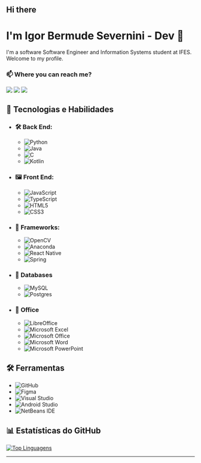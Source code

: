 ## Hi there
# I'm Igor Bermude Severnini - Dev 🤝

I'm a software Software Engineer and Information Systems student at IFES. Welcome to my profile.

### 📫 Where you can reach me?
<div>
    <a href="https://instagram.com/igor_severnini" target="_blank"><img src="https://img.shields.io/badge/-Instagram-%23E4405F?style=for-the-badge&logo=instagram&logoColor=white" target="_blank"/></a> <a     
    href="https://www.linkedin.com/in/igor-bermude-severnini-639418238" target="_blank"><img src="https://img.shields.io/badge/-LinkedIn-%230077B5?style=for-the-badge&logo=linkedin&logoColor=white" target="_blank"/></a> 
    <a href = "mailto:igorbsevernini@gmail.com"><img src="https://img.shields.io/badge/-Gmail-%23333?style=for-the-badge&logo=gmail&logoColor=white" target="_blank"/></a>
</div>

## 🚀 Tecnologias e Habilidades

- ### 🛠️ Back End:
    - ![Python](https://img.shields.io/badge/python-3670A0?style=for-the-badge&logo=python&logoColor=ffdd54)
    - ![Java](https://img.shields.io/badge/java-%23ED8B00.svg?style=for-the-badge&logo=openjdk&logoColor=white)
    - ![C](https://img.shields.io/badge/C-00599C?style=for-the-badge&logo=c&logoColor=white)
    - ![Kotlin](https://img.shields.io/badge/kotlin-%237F52FF.svg?style=for-the-badge&logo=kotlin&logoColor=white)

- ### 🖼️ Front End:
    - ![JavaScript](https://img.shields.io/badge/javascript-%23323330.svg?style=for-the-badge&logo=javascript&logoColor=%23F7DF1E)
    - ![TypeScript](https://img.shields.io/badge/typescript-%23007ACC.svg?style=for-the-badge&logo=typescript&logoColor=white)
    - ![HTML5](https://img.shields.io/badge/html5-%23E34F26.svg?style=for-the-badge&logo=html5&logoColor=white)
    - ![CSS3](https://img.shields.io/badge/css3-%231572B6.svg?style=for-the-badge&logo=css3&logoColor=white)

- ### 🚀 Frameworks: 
    - ![OpenCV](https://img.shields.io/badge/opencv-%23white.svg?style=for-the-badge&logo=opencv&logoColor=white)
    - ![Anaconda](https://img.shields.io/badge/Anaconda-%2344A833.svg?style=for-the-badge&logo=anaconda&logoColor=white)
    - ![React Native](https://img.shields.io/badge/react_native-%2320232a.svg?style=for-the-badge&logo=react&logoColor=%2361DAFB)
    - ![Spring](https://img.shields.io/badge/spring-%236DB33F.svg?style=for-the-badge&logo=spring&logoColor=white)

- ### 💾 Databases
    - ![MySQL](https://img.shields.io/badge/mysql-4479A1.svg?style=for-the-badge&logo=mysql&logoColor=white)
    - ![Postgres](https://img.shields.io/badge/postgres-%23316192.svg?style=for-the-badge&logo=postgresql&logoColor=white) 

- ### 🏢 Office
    - ![LibreOffice](https://img.shields.io/badge/LibreOffice-%2318A303?style=for-the-badge&logo=LibreOffice&logoColor=white)
    - ![Microsoft Excel](https://img.shields.io/badge/Microsoft_Excel-217346?style=for-the-badge&logo=microsoft-excel&logoColor=white)
    - ![Microsoft Office](https://img.shields.io/badge/Microsoft_Office-D83B01?style=for-the-badge&logo=microsoft-office&logoColor=white)
    - ![Microsoft Word](https://img.shields.io/badge/Microsoft_Word-2B579A?style=for-the-badge&logo=microsoft-word&logoColor=white)
    - ![Microsoft PowerPoint](https://img.shields.io/badge/Microsoft_PowerPoint-B7472A?style=for-the-badge&logo=microsoft-powerpoint&logoColor=white)

 ## 🛠 Ferramentas
- ![GitHub](https://img.shields.io/badge/github-%23121011.svg?style=for-the-badge&logo=github&logoColor=white)
- ![Figma](https://img.shields.io/badge/Figma-F24E1E?style=for-the-badge&logo=figma&logoColor=white)
- ![Visual Studio](https://img.shields.io/badge/Visual_Studio-5C2D91?style=for-the-badge&logo=visual-studio&logoColor=white)
- ![Android Studio](https://img.shields.io/badge/android%20studio-346ac1?style=for-the-badge&logo=android%20studio&logoColor=white)
- ![NetBeans IDE](https://img.shields.io/badge/NetBeansIDE-1B6AC6.svg?style=for-the-badge&logo=apache-netbeans-ide&logoColor=white)


## 📊 Estatísticas do GitHub
[![Top Linguagens](https://github-readme-stats.vercel.app/api/top-langs/?username=IgorBermude&layout=compact&theme=radical)](https://github.com/anuraghazra/github-readme-stats)

---

<p align="center">
  <img src="https://komarev.com/ghpvc/?username=IgorBermude&style=flat-square&color=blue" alt=""/>
</p>
<!--
**IgorBermude/IgorBermude** is a ✨ _special_ ✨ repository because its `README.md` (this file) appears on your GitHub profile.

Here are some ideas to get you started:

- 🔭 I’m currently working on ...
- 🌱 I’m currently learning ...
- 👯 I’m looking to collaborate on ...
- 🤔 I’m looking for help with ...
- 💬 Ask me about ...
- 📫 How to reach me: ...
- 😄 Pronouns: ...
- ⚡ Fun fact: ...
-->
